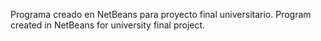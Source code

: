 Programa creado en NetBeans para proyecto final universitario.
Program created in NetBeans for university final project.
